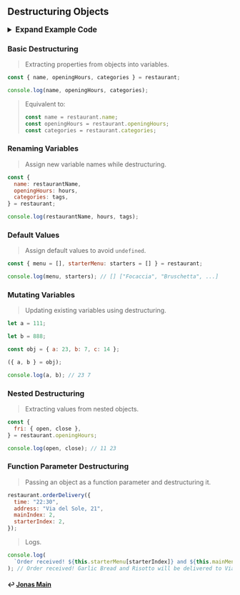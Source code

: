 ## Destructuring Objects

<details>
<summary style="font-size: 1.2em;font-weight: bold;"> Expand Example Code</summary>

```js
const restaurant = {
	name: 'Classico Italiano',
	location: 'Via Angelo Tavanti 23, Firenze, Italy',
	categories: ['Italian', 'Pizzeria', 'Vegetarian', 'Organic'],
	starterMenu: ['Focaccia', 'Bruschetta', 'Garlic Bread', 'Caprese Salad'],
	mainMenu: ['Pizza', 'Pasta', 'Risotto'],

	openingHours: {
		thu: {
	      open: 12,
	      close: 22,
	    },
	    fri: {
	      open: 11,
	      close: 23,
	    },
	    sat: {
	      open: 0, // Open 24 hours
	      close: 24,
	    },
	},
	order: function(starterIndex, mainIndex) {
		return [this.starterMenu[starterIndex], this.mainMenu[mainIndex]]
	}

	orderDelivery: function({ starterIndex, mainIndex, time, address }){
	console.log(`Order received! ${this.starterMenu[starterIndex]} and ${this.mainMenu[mainIndex]} will be delivered to ${address} at ${time}`);
	// Order received! Garlic Bread and Risotto will be delivered to Via del Sole, 21 at 22:30
	}
};

restaurant.orderDelivery({ time: '22:30', address: 'Via del Sole, 21', mainIndex: 2, starterIndex: 2 });

const { name, openingHours, categories } = restaurant;
console.log(name, openingHours, categories); // Classico Italiano {thu: .., fri: ..} ["italian", "pizzeria",...]

const { name: restaurantName, openingHours: hours, categories: tags } = restaurant;
console.log(restaurantName, hours, tags) // Classico Italiano {thu: .., fri: ..} ["italian", "pizzeria",...]

// Default values
const { menu = [], starterMenu: starters = [] } = restaurant;
console.log(menu, starters); // [] ["Focaccia", "Bruschetta"...]

// Mutating variables
let a = 111;
let b = 888;
const obj = { a: 23, b: 7, c:14 };
({ a, b } = obj);
console.log(a, b) // 23 7

// Nested objects
const { fri: { open, close } } = openingHours;
console.log(open, close); // 11 23
```

</details>

### Basic Destructuring

> Extracting properties from objects into variables.

```js
const { name, openingHours, categories } = restaurant;

console.log(name, openingHours, categories);
```

> Equivalent to:
>
> ```js
> const name = restaurant.name;
> const openingHours = restaurant.openingHours;
> const categories = restaurant.categories;
> ```

### Renaming Variables

> Assign new variable names while destructuring.

```js
const {
  name: restaurantName,
  openingHours: hours,
  categories: tags,
} = restaurant;

console.log(restaurantName, hours, tags);
```

### Default Values

> Assign default values to avoid `undefined`.

```js
const { menu = [], starterMenu: starters = [] } = restaurant;

console.log(menu, starters); // [] ["Focaccia", "Bruschetta", ...]
```

### Mutating Variables

> Updating existing variables using destructuring.

```js
let a = 111;

let b = 888;

const obj = { a: 23, b: 7, c: 14 };

({ a, b } = obj);

console.log(a, b); // 23 7
```

### Nested Destructuring

> Extracting values from nested objects.

```js
const {
  fri: { open, close },
} = restaurant.openingHours;

console.log(open, close); // 11 23
```

### Function Parameter Destructuring

> Passing an object as a function parameter and destructuring it.

```js
restaurant.orderDelivery({
  time: "22:30",
  address: "Via del Sole, 21",
  mainIndex: 2,
  starterIndex: 2,
});
```

> Logs.

```js
console.log(
  `Order received! ${this.starterMenu[starterIndex]} and ${this.mainMenu[mainIndex]} will be delivered to ${address} at ${time}`
); // Order received! Garlic Bread and Risotto will be delivered to Via del Sole, 21 at 22:30
```

#### ↩️ [Jonas Main](/work/notes/jonas_schmedtmann/jonas-schmedtmann-notes.md)
